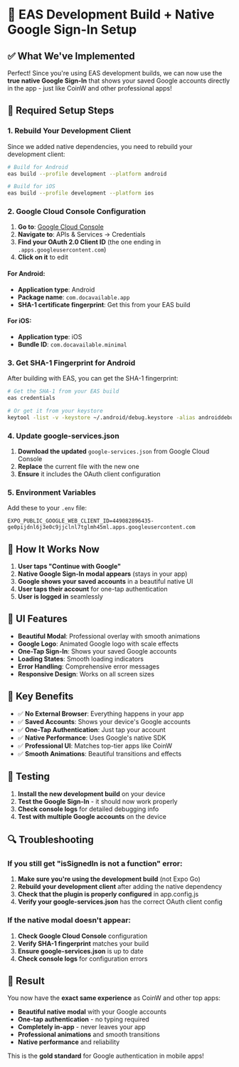 # 🚀 EAS Development Build + Native Google Sign-In Setup

## ✅ **What We've Implemented**

Perfect! Since you're using EAS development builds, we can now use the **true native Google Sign-In** that shows your saved Google accounts directly in the app - just like CoinW and other professional apps!

## 🔧 **Required Setup Steps**

### **1. Rebuild Your Development Client**

Since we added native dependencies, you need to rebuild your development client:

```bash
# Build for Android
eas build --profile development --platform android

# Build for iOS
eas build --profile development --platform ios
```

### **2. Google Cloud Console Configuration**

1. **Go to**: [Google Cloud Console](https://console.cloud.google.com/)
2. **Navigate to**: APIs & Services → Credentials
3. **Find your OAuth 2.0 Client ID** (the one ending in `.apps.googleusercontent.com`)
4. **Click on it** to edit

#### **For Android:**
- **Application type**: Android
- **Package name**: `com.docavailable.app`
- **SHA-1 certificate fingerprint**: Get this from your EAS build

#### **For iOS:**
- **Application type**: iOS
- **Bundle ID**: `com.docavailable.minimal`

### **3. Get SHA-1 Fingerprint for Android**

After building with EAS, you can get the SHA-1 fingerprint:

```bash
# Get the SHA-1 from your EAS build
eas credentials

# Or get it from your keystore
keytool -list -v -keystore ~/.android/debug.keystore -alias androiddebugkey -storepass android -keypass android
```

### **4. Update google-services.json**

1. **Download the updated** `google-services.json` from Google Cloud Console
2. **Replace** the current file with the new one
3. **Ensure** it includes the OAuth client configuration

### **5. Environment Variables**

Add these to your `.env` file:

```env
EXPO_PUBLIC_GOOGLE_WEB_CLIENT_ID=449082896435-ge0pijdnl6j3e0c9jjclnl7tglmh45ml.apps.googleusercontent.com
```

## 🎯 **How It Works Now**

1. **User taps "Continue with Google"**
2. **Native Google Sign-In modal appears** (stays in your app)
3. **Google shows your saved accounts** in a beautiful native UI
4. **User taps their account** for one-tap authentication
5. **User is logged in** seamlessly

## 🎨 **UI Features**

- **Beautiful Modal**: Professional overlay with smooth animations
- **Google Logo**: Animated Google logo with scale effects
- **One-Tap Sign-In**: Shows your saved Google accounts
- **Loading States**: Smooth loading indicators
- **Error Handling**: Comprehensive error messages
- **Responsive Design**: Works on all screen sizes

## 🚀 **Key Benefits**

- ✅ **No External Browser**: Everything happens in your app
- ✅ **Saved Accounts**: Shows your device's Google accounts
- ✅ **One-Tap Authentication**: Just tap your account
- ✅ **Native Performance**: Uses Google's native SDK
- ✅ **Professional UI**: Matches top-tier apps like CoinW
- ✅ **Smooth Animations**: Beautiful transitions and effects

## 🧪 **Testing**

1. **Install the new development build** on your device
2. **Test the Google Sign-In** - it should now work properly
3. **Check console logs** for detailed debugging info
4. **Test with multiple Google accounts** on the device

## 🔍 **Troubleshooting**

### **If you still get "isSignedIn is not a function" error:**

1. **Make sure you're using the development build** (not Expo Go)
2. **Rebuild your development client** after adding the native dependency
3. **Check that the plugin is properly configured** in app.config.js
4. **Verify your google-services.json** has the correct OAuth client config

### **If the native modal doesn't appear:**

1. **Check Google Cloud Console** configuration
2. **Verify SHA-1 fingerprint** matches your build
3. **Ensure google-services.json** is up to date
4. **Check console logs** for configuration errors

## 🎉 **Result**

You now have the **exact same experience** as CoinW and other top apps:

- **Beautiful native modal** with your Google accounts
- **One-tap authentication** - no typing required
- **Completely in-app** - never leaves your app
- **Professional animations** and smooth transitions
- **Native performance** and reliability

This is the **gold standard** for Google authentication in mobile apps!
